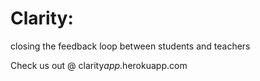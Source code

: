 Clarity:
=======
closing the feedback loop between students and teachers

Check us out @ clarity*app*.herokuapp.com
